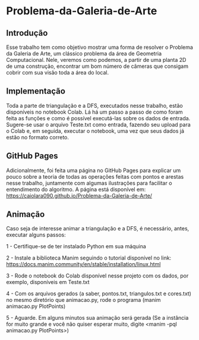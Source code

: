 # Problema-da-Galeria-de-Arte

## Introdução

Esse trabalho tem como objetivo mostrar uma forma de resolver o Problema da Galeria de Arte, um clássico problema da área de Geometria Computacional. Nele, veremos como podemos, a partir de uma planta 2D de uma construção, encontrar um bom número de câmeras que consigam cobrir com sua visão toda a área do local.

## Implementação

Toda a parte de triangulação e a DFS, executados nesse trabalho, estão disponíveis no notebook Colab. Lá há um passo a passo de como foram feita as funções e como é possível executá-las sobre os dados de entrada. Sugere-se usar o arquivo Teste.txt como entrada, fazendo seu upload para o Colab e, em seguida, executar o notebook, uma vez que seus dados já estão no formato correto.

## GitHub Pages

Adicionalmente, foi feita uma página no GitHub Pages para explicar um pouco sobre a teoria de todas as operações feitas com pontos e arestas nesse trabalho, juntamente com algumas ilustrações para facilitar o entendimento do algoritmo. A página está disponível em: https://caiolara090.github.io/Problema-da-Galeria-de-Arte/

## Animação

Caso seja de interesse animar a triangulação e a DFS, é necessário, antes, executar alguns passos:

1 - Certifique-se de ter instalado Python em sua máquina

2 - Instale a biblioteca Manim seguindo o tutorial disponível no link: https://docs.manim.community/en/stable/installation/linux.html

3 - Rode o notebook do Colab disponível nesse projeto com os dados, por exemplo, disponíveis em Teste.txt

4 - Com os arquivos gerados (a saber, pontos.txt, triangulos.txt e cores.txt) no mesmo diretório que animacao.py, rode o programa (manim animacao.py PlotPoints)

5 - Aguarde. Em alguns minutos sua animação será gerada (Se a instância for muito grande e você não quiser esperar muito, digite <manim -pql animacao.py PlotPoints>)
